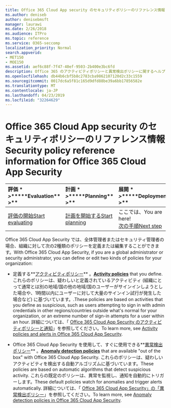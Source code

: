 ```yaml
---
title: Office 365 Cloud App security のセキュリティポリシーのリファレンス情報
ms.author: deniseb
author: denisebmsft
manager: laurawi
ms.date: 2/26/2018
ms.audience: ITPro
ms.topic: reference
ms.service: O365-seccomp
localization_priority: Normal
search.appverid:
- MET150
- MOE150
ms.assetid: aef6c88f-7f47-40ef-9503-2b400e3bc6fd
description: Office 365 のアクティビティポリシーと異常検出ポリシーに関するヘルプを取得します。
ms.openlocfilehash: db44b6cbf5b8c2783cba9862107120d2c33c1559
ms.sourcegitcommit: 0017dc6a5f81c165d9dfd88be39a6bb17856582e
ms.translationtype: MT
ms.contentlocale: ja-JP
ms.lasthandoff: 04/23/2019
ms.locfileid: "32264629"
---
```

# <a name="security-policy-reference-information-for-office-365-cloud-app-security"></a><span data-ttu-id="bc21e-103">Office 365 Cloud App security のセキュリティポリシーのリファレンス情報</span><span class="sxs-lookup"><span data-stu-id="bc21e-103">Security policy reference information for Office 365 Cloud App Security</span></span>
  
|<span data-ttu-id="bc21e-104">評価 \* *\>*\*</span><span class="sxs-lookup"><span data-stu-id="bc21e-104">\*\*\*\*Evaluation\*\* \>\*\*</span></span>|<span data-ttu-id="bc21e-105">計画 \* *\>*\*</span><span class="sxs-lookup"><span data-stu-id="bc21e-105">\*\*\*\*Planning\*\* \>\*\*</span></span>|<span data-ttu-id="bc21e-106">展開 \* *\>*\*</span><span class="sxs-lookup"><span data-stu-id="bc21e-106">\*\*\*\*Deployment\*\* \>\*\*</span></span>|<span data-ttu-id="bc21e-107">使用率 \* \* \* \*</span><span class="sxs-lookup"><span data-stu-id="bc21e-107">\*\*\*\*Utilization\*\*\*\*</span></span>|
|:-----|:-----|:-----|:-----|
|[<span data-ttu-id="bc21e-108">評価の開始</span><span class="sxs-lookup"><span data-stu-id="bc21e-108">Start evaluating</span></span>](office-365-cas-overview.md) <br/> |[<span data-ttu-id="bc21e-109">計画を開始する</span><span class="sxs-lookup"><span data-stu-id="bc21e-109">Start planning</span></span>](get-ready-for-office-365-cas.md) <br/> |<span data-ttu-id="bc21e-110">ここでは、</span><span class="sxs-lookup"><span data-stu-id="bc21e-110">You are here!</span></span>  <br/> [<span data-ttu-id="bc21e-111">次の手順</span><span class="sxs-lookup"><span data-stu-id="bc21e-111">Next step</span></span>](review-office-365-cas-alerts.md) <br/> |[<span data-ttu-id="bc21e-112">利用を開始する</span><span class="sxs-lookup"><span data-stu-id="bc21e-112">Start utilizing</span></span>](utilization-activities-for-ocas.md) <br/> |
   
<span data-ttu-id="bc21e-113">Office 365 Cloud App Security では、全体管理者またはセキュリティ管理者の場合、組織に対して次の2種類のポリシーを定義または編集することができます。</span><span class="sxs-lookup"><span data-stu-id="bc21e-113">With Office 365 Cloud App Security, if you are a global administrator or security administrator, you can define or edit two kinds of policies for your organization:</span></span>
  
- <span data-ttu-id="bc21e-114">定義する**[アクティビティポリシー](activity-policies-and-alerts.md)** 。</span><span class="sxs-lookup"><span data-stu-id="bc21e-114">**[Activity policies](activity-policies-and-alerts.md)** that you define.</span></span> <span data-ttu-id="bc21e-115">これらのポリシーは、疑わしいと定義されているアクティビティ (組織にとって通常とは別の地域/国の他の地域/国のユーザーがサインインしようとした場合や、1時間以内にユーザーに対して大量のサインイン試行が発生した場合など) に基づいています。.</span><span class="sxs-lookup"><span data-stu-id="bc21e-115">These policies are based on activities that you define as suspicious, such as users attempting to sign in with admin credentials in other regions/countries outside what's normal for your organization, or an extreme number of sign-in attempts for a user within an hour.</span></span> <span data-ttu-id="bc21e-116">詳細については、「 [Office 365 Cloud App Security のアクティビティポリシーと通知](activity-policies-and-alerts.md)」を参照してください。</span><span class="sxs-lookup"><span data-stu-id="bc21e-116">To learn more, see [Activity policies and alerts in Office 365 Cloud App Security](activity-policies-and-alerts.md).</span></span>
    
- <span data-ttu-id="bc21e-117">Office 365 Cloud App Security を使用して、すぐに使用できる**[異常検出ポリシー](anomaly-detection-policies-in-ocas.md)** 。</span><span class="sxs-lookup"><span data-stu-id="bc21e-117">**[Anomaly detection policies](anomaly-detection-policies-in-ocas.md)** that are available "out of the box" with Office 365 Cloud App Security.</span></span> <span data-ttu-id="bc21e-118">これらのポリシーは、疑わしいアクティビティを検出する自動アルゴリズムに基づいています。</span><span class="sxs-lookup"><span data-stu-id="bc21e-118">These policies are based on automatic algorithms that detect suspicious activity.</span></span> <span data-ttu-id="bc21e-119">これらの既定のポリシーは、異常を監視し、通知を自動的にトリガーします。</span><span class="sxs-lookup"><span data-stu-id="bc21e-119">These default policies watch for anomalies and trigger alerts automatically.</span></span> <span data-ttu-id="bc21e-120">詳細については、「 [Office 365 Cloud App Security」の「異常検出ポリシー](anomaly-detection-policies-in-ocas.md)」を参照してください。</span><span class="sxs-lookup"><span data-stu-id="bc21e-120">To learn more, see [Anomaly detection policies in Office 365 Cloud App Security](anomaly-detection-policies-in-ocas.md).</span></span>
    

